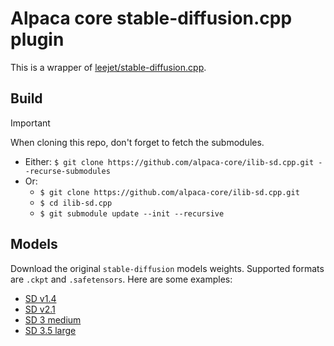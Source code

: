 # Alpaca core stable-diffusion.cpp plugin

This is a wrapper of [leejet/stable-diffusion.cpp](https://github.com/leejet/stable-diffusion.cpp).

## Build

> [!IMPORTANT]
> When cloning this repo, don't forget to fetch the submodules.
> * Either: `$ git clone https://github.com/alpaca-core/ilib-sd.cpp.git --recurse-submodules`
> * Or:
>    * `$ git clone https://github.com/alpaca-core/ilib-sd.cpp.git`
>    * `$ cd ilib-sd.cpp`
>    * `$ git submodule update --init --recursive`

## Models

Download the original `stable-diffusion` models weights. Supported formats are `.ckpt` and `.safetensors`.
Here are some examples:

- [SD v1.4](https://huggingface.co/CompVis/stable-diffusion-v-1-4-original)
- [SD v2.1](https://huggingface.co/stabilityai/stable-diffusion-2-1)
- [SD 3 medium](https://huggingface.co/stabilityai/stable-diffusion-3-medium)
- [SD 3.5 large](https://huggingface.co/stabilityai/stable-diffusion-3.5-large)
